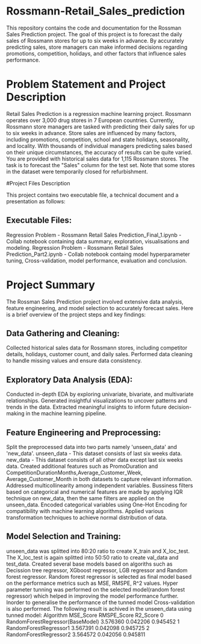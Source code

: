 # Rossmann-Retail_Sales_prediction
This repository contains the code and documentation for the Rossman Sales Prediction project. The goal of this project is to forecast the daily sales of Rossmann stores for up to six weeks in advance. By accurately predicting sales, store managers can make informed decisions regarding promotions, competition, holidays, and other factors that influence sales performance.

# Problem Statement and Project Description

Retail Sales Prediction is a regression machine learning project. Rossmann operates over 3,000 drug stores in 7 European countries. Currently, Rossmann store managers are tasked with predicting their daily sales for up to six weeks in advance. Store sales are influenced by many factors, including promotions, competition, school and state holidays, seasonality, and locality. With thousands of individual managers predicting sales based on their unique circumstances, the accuracy of results can be quite varied. You are provided with historical sales data for 1,115 Rossmann stores. The task is to forecast the "Sales" column for the test set. Note that some stores in the dataset were temporarily closed for refurbishment.

#Project Files Description

This project contains two executable file, a technical document and a presentation as follows:

## Executable Files:

Regression Problem - Rossmann Retail Sales Prediction_Final_1.ipynb - Collab notebook containing data summary, exploration, visualisations and modeling.
Regression Problem - Rossmann Retail Sales Prediction_Part2.ipynb - Collab notebook containg model hyperparameter tuning, Cross-validation, model performance, evaluation and conclusion.

# Project Summary

The Rossman Sales Prediction project involved extensive data analysis, feature engineering, and model selection to accurately forecast sales. Here is a brief overview of the project steps and key findings:

## Data Gathering and Cleaning:

Collected historical sales data for Rossmann stores, including competitor details, holidays, customer count, and daily sales.
Performed data cleaning to handle missing values and ensure data consistency.

## Exploratory Data Analysis (EDA):

Conducted in-depth EDA by exploring univariate, bivariate, and multivariate relationships.
Generated insightful visualizations to uncover patterns and trends in the data.
Extracted meaningful insights to inform future decision-making in the machine learning pipeline.

## Feature Engineering and Preprocessing:
Split the preprocessed data into two parts namely 'unseen_data' and 'new_data'. 
unseen_data - This dataset consists of last six weeks data.
new_data - This dataset consists of all other data except last six weeks data.
Created additional features such as PromoDuration and CompetitionDurationMonths,Average_Customer_Week, Average_Customer_Month in both datasets to capture relevant information.
Addressed multicollinearity among independent variables.
Bussiness filters based on categorical and numerical features are made by applying IQR technique on new_data, then the same filters are applied on the unseen_data.
Encoded categorical variables using One-Hot Encoding for compatibility with machine learning algorithms.
Applied various transformation techniques to achieve normal distribution of data.

## Model Selection and Training:
unseen_data was splitted into 80:20 ratio to create X_train and X_loc_test.
The X_loc_test is again splitted into 50:50 ratio to create val_data and test_data.
Created several base models based on algoriths such as Decission tree regressor, XGboost regressor, LGB regressor and Random forest regressor.
Random forest regressor is selected as final model based on the performance metrics such as MSE, RMSPE, R^2 values.
Hyper parameter tunning was performed on the selected model(random forest regressor) which helped in improving the model performance further.
Inorder to generalise the performance of the tunned model Cross-validation is also performed.
The following result is achived in the unseen_data using tunned model:
          Algorithm	               MSE_Score  RMSPE_Score	  R2_Score
0	RandomForestRegressor(BaseModel)	3.576360	   0.042206	    0.945452
1	RandomForestRegressor1	          3.567391	   0.042098	    0.945725
2	RandomForestRegressor2	          3.564572	   0.042056	    0.945811





 
